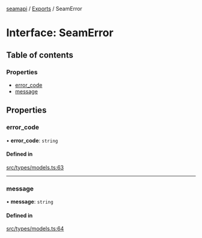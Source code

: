 [seamapi](../README.md) / [Exports](../modules.md) / SeamError

# Interface: SeamError

## Table of contents

### Properties

- [error\_code](SeamError.md#error_code)
- [message](SeamError.md#message)

## Properties

### error\_code

• **error\_code**: `string`

#### Defined in

[src/types/models.ts:63](https://github.com/seamapi/javascript/blob/main/src/types/models.ts#L63)

___

### message

• **message**: `string`

#### Defined in

[src/types/models.ts:64](https://github.com/seamapi/javascript/blob/main/src/types/models.ts#L64)
